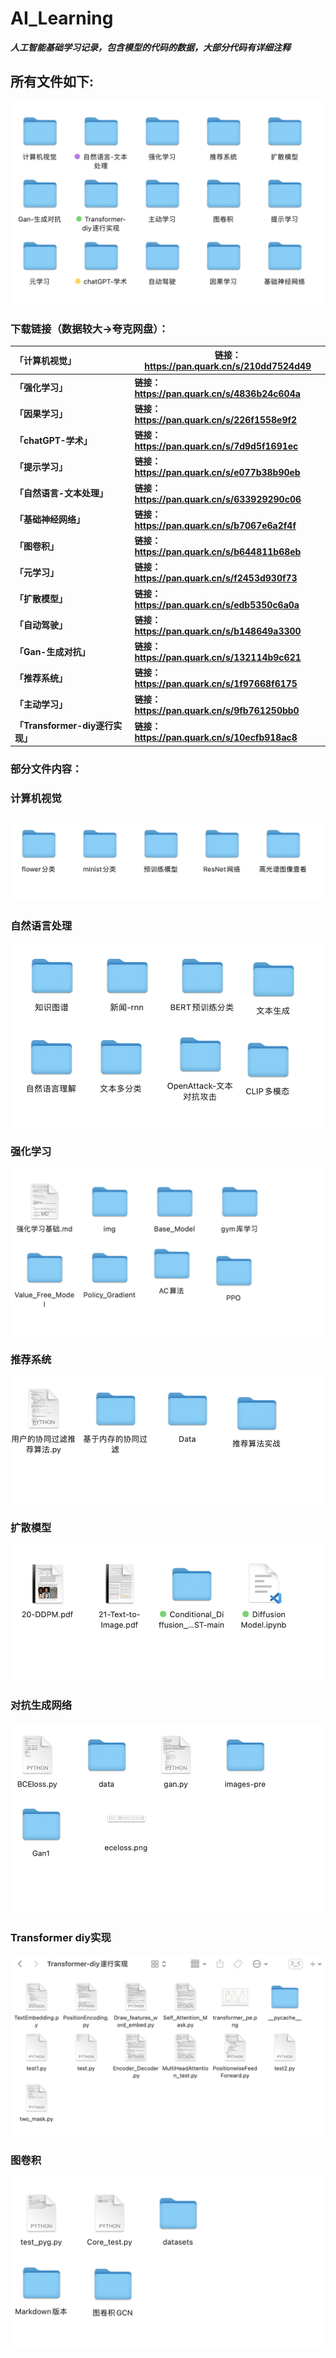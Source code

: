 # AI_Learning
***人工智能基础学习记录，包含模型的代码的数据，大部分代码有详细注释***



## 所有文件如下:

![截屏2023-09-10 12.22.58](./img/1.png)



### 下载链接（数据较大->夸克网盘）：



| **「计算机视觉」**              | **链接：https://pan.quark.cn/s/210dd7524d49** |
| :------------------------------ | --------------------------------------------- |
| **「强化学习」**                | **链接：https://pan.quark.cn/s/4836b24c604a** |
| **「因果学习」**                | **链接：https://pan.quark.cn/s/226f1558e9f2** |
| **「chatGPT-学术」**            | **链接：https://pan.quark.cn/s/7d9d5f1691ec** |
| **「提示学习」**                | **链接：https://pan.quark.cn/s/e077b38b90eb** |
| **「自然语言-文本处理」**       | **链接：https://pan.quark.cn/s/633929290c06** |
| **「基础神经网络」**            | **链接：https://pan.quark.cn/s/b7067e6a2f4f** |
| **「图卷积」**                  | **链接：https://pan.quark.cn/s/b644811b68eb** |
| **「元学习」**                  | **链接：https://pan.quark.cn/s/f2453d930f73** |
| **「扩散模型」**                | **链接：https://pan.quark.cn/s/edb5350c6a0a** |
| **「自动驾驶」**                | **链接：https://pan.quark.cn/s/b148649a3300** |
| **「Gan-生成对抗」**            | **链接：https://pan.quark.cn/s/132114b9c621** |
| **「推荐系统」**                | **链接：https://pan.quark.cn/s/1f97668f6175** |
| **「主动学习」**                | **链接：https://pan.quark.cn/s/9fb761250bb0** |
| **「Transformer-diy逐行实现」** | **链接：https://pan.quark.cn/s/10ecfb918ac8** |





### 部分文件内容：



### 计算机视觉



![截屏2023-09-10 12.23.03](./img/2.png)



### 自然语言处理

![截屏2023-09-10 12.23.09](./img/3.png)



### 强化学习

![截屏2023-09-10 12.23.25](./img/4.png)

### 推荐系统



![截屏2023-09-10 12.23.47](./img/5.png)

### 扩散模型

![截屏2023-09-10 12.23.41](./img/6.png)

### 对抗生成网络

![截屏2023-09-10 12.24.16](./img/7.png)

### Transformer diy实现

![截屏2023-09-10 12.24.26](./img/8.png)

### 



### 图卷积

![截屏2023-09-10 12.24.04](./img/9.png)

